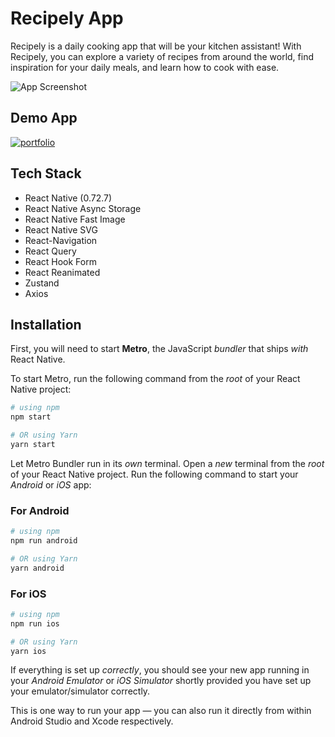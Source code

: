 # Recipely App

Recipely is a daily cooking app that will be your kitchen assistant! With Recipely, you can explore a variety of recipes from around the world, find inspiration for your daily meals, and learn how to cook with ease.

![App Screenshot](https://firebasestorage.googleapis.com/v0/b/recipelyapp-28951.appspot.com/o/Group%2037020.png?alt=media&token=f30a5542-eb26-4acd-9199-c1ecdd744426)

## Demo App

[![portfolio](https://firebasestorage.googleapis.com/v0/b/recipelyapp-28951.appspot.com/o/google-play-badge.png?alt=media&token=e722a9c7-aadb-4a9a-9101-e82bec675390)](https://play.google.com/store/apps/details?id=com.recipely)

## Tech Stack

- React Native (0.72.7)
- React Native Async Storage
- React Native Fast Image
- React Native SVG
- React-Navigation
- React Query
- React Hook Form
- React Reanimated
- Zustand
- Axios

## Installation

First, you will need to start **Metro**, the JavaScript _bundler_ that ships _with_ React Native.

To start Metro, run the following command from the _root_ of your React Native project:

```bash
# using npm
npm start

# OR using Yarn
yarn start
```

Let Metro Bundler run in its _own_ terminal. Open a _new_ terminal from the _root_ of your React Native project. Run the following command to start your _Android_ or _iOS_ app:

### For Android

```bash
# using npm
npm run android

# OR using Yarn
yarn android
```

### For iOS

```bash
# using npm
npm run ios

# OR using Yarn
yarn ios
```

If everything is set up _correctly_, you should see your new app running in your _Android Emulator_ or _iOS Simulator_ shortly provided you have set up your emulator/simulator correctly.

This is one way to run your app — you can also run it directly from within Android Studio and Xcode respectively.
